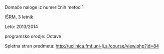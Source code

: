 Domače naloge iz numeričnih metod 1

IŠRM, 3 letnik

Leto: 2013/2014

programsko orodje: Octave

Spletna stran predmeta:
http://ucilnica.fmf.uni-lj.si/course/view.php?id=84
